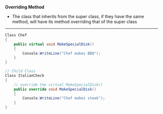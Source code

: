 **Overriding Method**
* The class that inherits from the super class, if they have the same method, will have its method overriding that of the super class
---

```cs
Class Chef
{
    public virtual void MakeSpecialDisk()
    {
        Console.WriteLine("Chef makes BBQ");
    }
}

// Child Class
Class ItalianCheck
{
    // override the virtual MakeSpecialDisk()
    public override void MakeSpecialDisk()
    {
        Console.WriteLine("Chef makes steak");
    }
}
```
